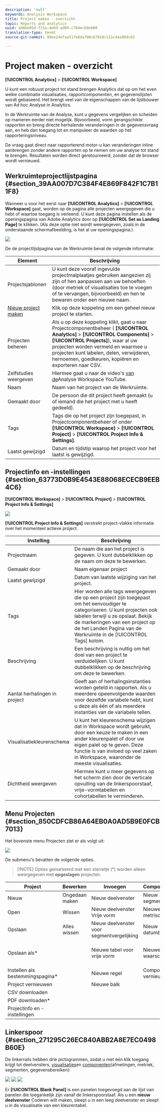 ```yaml
---
description: 'null'
keywords: Analysis Workspace
title: Project maken - overzicht
topic: Reports and analytics
uuid: a68be05d-f31e-4e6d-ad04-c784ecb0eb00
translation-type: tm+mt
source-git-commit: 99ee24efaa517e8da700c67818c111c4aa90dc02

---
```



# Project maken - overzicht

**[!UICONTROL Analytics]** > **[!UICONTROL Workspace]**

U kunt een robuust project tot stand brengen Analytics dat op om het even welke combinatie visualisaties, rapportcomponenten, en gegevenslijsten wordt gebaseerd. Het brengt veel van de eigenschappen van de lijstbouwer van Ad hoc Analyse in Analytics.

In de Werkruimte van de Analyse, kunt u gegevens vergelijken en scheiden op manieren eerder niet mogelijk. Bijvoorbeeld, vorm gerangschikte rapporten en breng directe herhalende veranderingen in de gegevensvraag aan, en heb dan toegang tot en manipuleer de waarden op het rapporteringsniveau.

De vraag gaat direct naar rapporterend motor-u kan veranderingen inline aanbrengen zonder andere rapporten op te nemen om uw analyse tot stand te brengen. Resultaten worden direct geretourneerd, zonder dat de browser wordt vernieuwd.

## Werkruimteprojectlijstpagina {#section_39AA007D7C384F4E869F842F1C7B11F8}

Wanneer u voor het eerst naar **[!UICONTROL Analytics]** > **[!UICONTROL Workspace]** gaat, worden op de pagina alle projecten weergegeven die u hebt of waartoe toegang is verleend. U kunt deze pagina instellen als de openingspagina van Adobe Analytics door op **[!UICONTROL Set as Landing Page]** te klikken. (Als deze optie niet wordt weergegeven, zoals in de onderstaande schermafbeelding, is het al uw openingspagina.)

![](assets/sample-project.png)

De de projectlijstpagina van de Werkruimte bevat de volgende informatie:

| Element | Beschrijving |
|---|---|
| Projectsjablonen [](/help/analyze/analysis-workspace/build-workspace-project/starter-projects.md) | U kunt deze vooraf ingevulde projectmalplaatjes gebruiken aangezien zij zijn of hen aanpassen aan uw behoeften (door metriek of visualisaties toe te voegen of te vervangen, bijvoorbeeld) en hen te bewaren onder een nieuwe naam. |
| [Nieuw project maken](/help/analyze/analysis-workspace/build-workspace-project/t-freeform-project.md) | Klik op deze koppeling om een geheel nieuw project te starten. |
| Projecten beheren | Als u op deze koppeling klikt, gaat u naar Projectcomponentbeheer ( **[!UICONTROL Analytics]** > **[!UICONTROL Components]** > **[!UICONTROL Projects]**), waar al uw projecten worden vermeld en waarmee u projecten kunt labelen, delen, verwijderen, hernoemen, goedkeuren, kopiëren en exporteren naar CSV. |
| Zelfstudies weergeven | Hiermee gaat u naar de video&#39;s [van de](https://www.youtube.com/playlist?list=PL2tCx83mn7GuNnQdYGOtlyCu0V5mEZ8sS)Analyse Workspace YouTube. |
| Naam | Naam van het project van de Werkruimte. |
| Gemaakt door | De persoon die dit project heeft gemaakt (u of iemand die het project met u heeft gedeeld). |
| Tags | Tags die op het project zijn toegepast, in Projectcomponentbeheer of onder **[!UICONTROL Workspace]** > **[!UICONTROL Project]** > **[!UICONTROL Project Info & Settings]**. |
| Laatst gewijzigd | Datum en tijdstip waarop het project voor het laatst is gewijzigd. |

## Projectinfo en -instellingen {#section_63773D0B9E4543E88068ECECB9EEB4C6}

**[!UICONTROL Workspace]** > **[!UICONTROL Project]** > **[!UICONTROL Project Info & Settings]**

![](assets/projectinfo.png)

**[!UICONTROL Project Info & Settings]** verstrekt project-vlakke informatie over het momenteel actieve project.

| Instelling | Beschrijving |
|---|---|
| Projectnaam | De naam die aan het project is gegeven. U kunt dubbelklikken op de naam om deze te bewerken. |
| Gemaakt door | Naam eigenaar project |
| Laatst gewijzigd | Datum van laatste wijziging van het project. |
| Tags | Hier worden alle tags weergegeven die op een project zijn toegepast om het eenvoudiger te categoriseren. U kunt projecten ook labelen terwijl u ze opslaat. Bekijk de markeringen van een project op de het Landen Pagina van de Werkruimte in de [!UICONTROL Tags] kolom. |
| Beschrijving | Een beschrijving is nuttig om het doel van een project te verduidelijken. U kunt dubbelklikken op de beschrijving om deze te bewerken. |
| Aantal herhalingen in project | Geeft aan of herhalingsinstanties worden geteld in rapporten. Als u meerdere opeenvolgende waarden voor dezelfde variabele hebt, kunt u deze als één of als meerdere instanties van de variabele tellen. |
| Visualisatiekleurenschema | U kunt het kleurenschema wijzigen dat in Workspace wordt gebruikt, door een keuze te maken in een ander kleurenpalet of door uw eigen palet op te geven. Deze functie is van invloed op veel zaken in Workspace, waaronder de meeste visualisaties. |
| Dichtheid weergeven | Hiermee kunt u meer gegevens op het scherm zien door de verticale opvulling van de linkerspoorstaaf, vrije-vormtabellen en cohortabellen te verminderen. |

## Menu Projecten {#section_850CDFCB86A64EB0A0AD5B9E0FCB7013}

Het bovenste menu Projecten ziet er als volgt uit:

![](assets/new-project-menus.png)

De submenu&#39;s bevatten de volgende opties.

> [!NOTE] Opties gemarkeerd met een sterretje (*) worden alleen weergegeven met **opgeslagen** projecten.

| Project | Bewerken | Invoegen | Componenten | Delen | Help |
|---|---|---|---|---|---|
| Nieuw | Ongedaan maken | Nieuw deelvenster | Nieuw segment | Project delen | Video&#39;s |
| Open | Wissen | Nieuw deelvenster Vrije vorm | Nieuwe metrisch | Projectkoppeling ophalen* | Hotkeys |
| Opslaan | Alles wissen | Nieuw deelvenster voor segmentvergelijking | Nieuw datumbereik | Bestand nu verzenden* | Help-forum |
| Opslaan als* |  | Nieuwe tabel voor vrije vorm | Nieuwe waarschuwing | Bestand verzenden volgens schema* |  |
| Instellen als bestemmingspagina* |  | Nieuwe regel | Componenten vernieuwen | Cursieve projectgegevens |  |
| Project vernieuwen |  | Nieuwe balk |  |  |  |
| CSV downloaden |  |  |  |  |  |
| PDF downloaden* |  |  |  |  |  |
| Projectinfo en -instellingen |  |  |  |  |  |

## Linkerspoor {#section_271295C26EC840ABB2A8E7EC0498B60E}

De linkerrails hebben drie pictogrammen, zodat u met één klik toegang krijgt tot deelvensters, [visualisaties](/help/analyze/analysis-workspace/visualizations/freeform-analysis-visualizations.md)en [componenten](/help/analyze/analysis-workspace/components/analysis-workspace-components.md)(afmetingen, metriek, segmenten, gegevensbereiken):

![](assets/panels.png) ![](assets/visualizations.png) ![](assets/components.png)

Er **[!UICONTROL Blank Panel]** is een panelen toegevoegd aan de lijst van panelen die toegankelijk zijn vanaf de linkerspoorstaaf. Als u een **nieuw deelvenster** Coderen wilt maken, sleept u in een leeg deelvenster en sleept u in de visualisatie van een kleurentabel.
